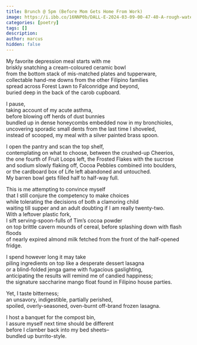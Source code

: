 ```yaml
---
title: Brunch @ 5pm (Before Mom Gets Home From Work)  
image: https://i.ibb.co/16NNP0b/DALL-E-2024-03-09-00-47-40-A-rough-watercolor-image-capturing-the-essence-of-a-somber-and-introspect.webp
categories: [poetry]
tags: []
description:
author: marcus
hidden: false
---
```


My favorite depression meal starts with me  
briskly snatching a cream-coloured ceramic bowl  
from the bottom stack of mis-matched plates and tupperware,  
collectable hand-me downs from the other Filipino families  
spread across Forest Lawn to Falconridge and beyond,  
buried deep in the back of the carob cupboard.

I pause,  
taking account of my acute asthma,  
before blowing off herds of dust bunnies  
bundled up in dense honeycombs embedded now in my bronchioles,  
uncovering sporadic small dents from the last time I shoveled,  
instead of scooped, my meal with a silver painted brass spoon.

I open the pantry and scan the top shelf,  
contemplating on what to choose, between the crushed-up Cheerios,  
the one fourth of Fruit Loops left, the Frosted Flakes with the sucrose  
and sodium slowly flaking off, Cocoa Pebbles combined into boulders,  
or the cardboard box of Life left abandoned and untouched.  
My barren bowl gets filled half to half-way full.

This is me attempting to convince myself  
that I still conjure the competency to make choices  
while tolerating the decisions of both a clamoring child  
waiting till supper and an adult doubting if I am really twenty-two.  
With a leftover plastic fork,  
I sift serving-spoon-fulls of Tim’s cocoa powder  
on top brittle cavern mounds of cereal, before splashing down with flash floods  
of nearly expired almond milk fetched from the front of the half-opened fridge.

I spend however long it may take  
piling ingredients on top like a desperate dessert lasagna  
or a blind-folded jenga game with fugacious gaslighting,  
anticipating the results will remind me of candied happiness;  
the signature saccharine mango float found in Filipino house parties.

Yet, I taste bitterness;  
an unsavory, indigestible, partially perished,  
spoiled, overly-seasoned, oven-burnt off-brand frozen lasagna.

I host a banquet for the compost bin,  
I assure myself next time should be different  
before I clamber back into my bed sheets–  
bundled up burrito-style.
